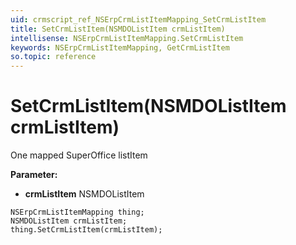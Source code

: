 ```yaml
---
uid: crmscript_ref_NSErpCrmListItemMapping_SetCrmListItem
title: SetCrmListItem(NSMDOListItem crmListItem)
intellisense: NSErpCrmListItemMapping.SetCrmListItem
keywords: NSErpCrmListItemMapping, GetCrmListItem
so.topic: reference
---
```


# SetCrmListItem(NSMDOListItem crmListItem)

One mapped SuperOffice listItem

**Parameter:** 
* **crmListItem** NSMDOListItem

```crmscript
NSErpCrmListItemMapping thing;
NSMDOListItem crmListItem;
thing.SetCrmListItem(crmListItem);
```

